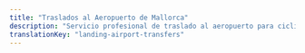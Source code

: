 ```yaml
---
title: "Traslados al Aeropuerto de Mallorca"
description: "Servicio profesional de traslado al aeropuerto para ciclistas en Mallorca. Transporte adaptado para bicicletas desde y hacia el Aeropuerto de Palma."
translationKey: "landing-airport-transfers"
---
```


<!-- Content will be added later -->
